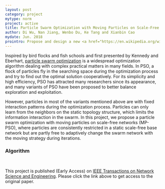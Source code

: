 ```yaml
---
layout: post
category: project
mytype: norm
project: active
title: Particle Swarm Optimization with Moving Particles on Scale-Free Networks
author: Di Wu, Nan Jiang, Wenbo Du, Ke Tang and Xianbin Cao
mydate: Jun. 2018
prointro: Propose and design a new <a href="https://en.wikipedia.org/wiki/Particle_swarm_optimization">particle swarm optimization</a> algorithm to make full use of the heterogeneous property of scale-free networks and make exploration and exploitation more balance. The project is finished with Nan Jiang, <a href="https://www.researchgate.net/profile/Wenbo_Du3">Wenbo Du</a>, <a href="http://staff.ustc.edu.cn/~ketang/">Ke Tang</a> and <a href="https://ev.buaa.edu.cn/info/1057/1229.htm">Xianbin Cao</a>, and it has been published (Early Access) on <a href="https://ieeexplore.ieee.org/document/8411503">IEEE Transactions on Network Science and Engineering</a>.
---
```


Inspired by bird flocks and fish schools and first presented by Kennedy and Eberhart, <a href="https://en.wikipedia.org/wiki/Particle_swarm_optimization">particle swarm optimization</a> is a widespread optimization algorithm dealing with complex practical matters in many fields. In PSO, a flock of particles fly in the searching space during the optimization process and try to find out the optimal solution cooperatively. For its simplicity and high efficiency, PSO has attracted many researchers since its appearance, and many variants of PSO have been proposed to better balance exploration and exploitation.

However, particles in most of the variants mentioned above are with fixed interaction patterns during the optimization process. Particles can only learn from the neighbors on the static topology structure, which limits the information interaction in the swarm. In this project, we propose a particle swarm optimization with moving particles on scale-free networks (MP-PSO), where particles are consistently restricted in a static scale-free base network but are partly free to adaptively change the swarm network with the moving strategy during iterations.

### Algorithm


&nbsp; 

This project is published (Early Access) on <a href="https://ieeexplore.ieee.org/document/8411503">IEEE Transactions on Network Science and Engineering</a>. Please click the link above to get access to the original paper.